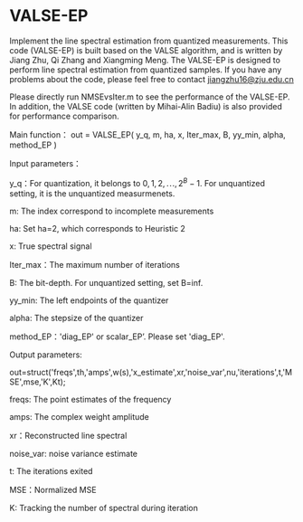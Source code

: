 # VALSE-EP
Implement the line spectral estimation from quantized measurements.
This code (VALSE-EP) is built based on the VALSE algorithm, and is written by Jiang Zhu, Qi Zhang and Xiangming Meng. 
The VALSE-EP is designed to perform line spectral estimation from quantized samples. 
If you have any problems about the code, please feel free to contact jiangzhu16@zju.edu.cn


Please directly run NMSEvsIter.m to see the performance of the VALSE-EP. 
In addition, the VALSE code (written by Mihai-Alin Badiu) is also provided for performance comparison.


Main function：
out = VALSE_EP( y_q, m, ha, x, Iter_max, B, yy_min, alpha, method_EP )

Input parameters：

y_q：For quantization, it belongs to $0,1,2,\cdots,2^B-1$. For unquantized setting, it is the unquantized measurmenets.

m: The index correspond to incomplete measurements 

ha: Set ha=2, which corresponds to Heuristic 2

x: True spectral signal

Iter_max：The maximum number of iterations

B: The bit-depth. For unquantized setting, set B=inf.

yy_min: The left endpoints of the quantizer

alpha: The stepsize of the quantizer

method_EP：'diag_EP' or scalar_EP’. Please set 'diag_EP'.

Output parameters:

out=struct('freqs',th,'amps',w(s),'x_estimate',xr,'noise_var',nu,'iterations',t,'MSE',mse,'K',Kt);

freqs: The point estimates of the frequency

amps: The complex weight amplitude

xr：Reconstructed line spectral

noise_var: noise variance estimate

t: The iterations exited 

MSE：Normalized MSE

K: Tracking the number of spectral during iteration


